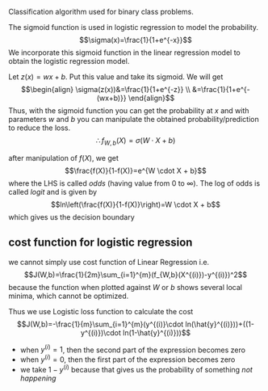 Classification algorithm used for binary class problems. 

The sigmoid function is used in logistic regression to model the probability. 
$$\sigma(x)=\frac{1}{1+e^{-x}}$$
We incorporate this sigmoid function in the linear regression model to obtain the logistic regression model. 

Let $z(x)=wx+b$. Put this value and take its sigmoid. We will get
$$\begin{align}
\sigma(z(x))&=\frac{1}{1+e^{-z}} \\
&=\frac{1}{1+e^{-(wx+b)}}
\end{align}$$
Thus, with the sigmoid function you can get the probability at $x$ and with parameters $w$ and $b$ you can manipulate the obtained probability/prediction to reduce the loss.
$$\therefore f_{W,b}(X)=\sigma(W \cdot X+b)$$

after manipulation of $f(X)$, we get
$$\frac{f(X)}{1-f(X)}=e^{W \cdot X + b}$$
where the LHS is called *odds* (having value from $0$ to $\infty$). The log of odds is called *logit* and is given by
$$ln\left(\frac{f(X)}{1-f(X)}\right)=W \cdot X + b$$
which gives us the decision boundary

## cost function for logistic regression

we cannot simply use cost function of Linear Regression i.e.
$$J(W,b)=\frac{1}{2m}\sum_{i=1}^{m}(f_{W,b}(X^{(i)})-y^{(i)})^2$$
because the function when plotted against $W$ or $b$ shows several local minima, which cannot be optimized.

Thus we use Logistic loss function to calculate the cost
$$J(W,b)=-\frac{1}{m}\sum_{i=1}^{m}(y^{(i)}\cdot ln(\hat{y}^{(i)}))+((1-y^{(i)})\cdot ln(1-\hat{y}^{(i)}))$$
- when $y^{(i)}=1$, then the second part of the expression becomes zero
- when $y^{(i)}=0$, then the first part of the expression becomes zero
- we take $1-y^{(i)}$ because that gives us the probability of something *not happening*